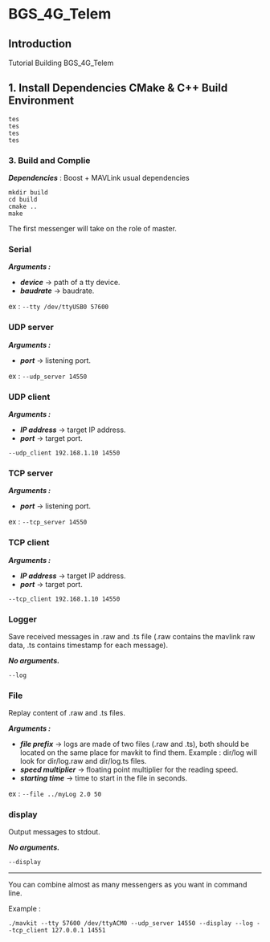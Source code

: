 # BGS_4G_Telem

## Introduction
Tutorial Building BGS_4G_Telem

## 1. Install Dependencies CMake & C++ Build Environment
```Shell
tes
tes
tes
tes
```

### 3. Build and Complie
***Dependencies*** : Boost + MAVLink usual dependencies

```shell
mkdir build
cd build
cmake ..
make
```

The first messenger will take on the role of master.

### Serial
***Arguments :***
* ***device*** -> path of a tty device.
* ***baudrate*** -> baudrate.

ex : `--tty /dev/ttyUSB0 57600`

### UDP server
***Arguments :***
* ***port*** -> listening port.

ex : `--udp_server 14550`

### UDP client
***Arguments :***
* ***IP address*** -> target IP address.
* ***port*** -> target port.

`--udp_client 192.168.1.10 14550`

### TCP server
***Arguments :***
* ***port*** -> listening port.

ex : `--tcp_server 14550`

### TCP client
***Arguments :***
* ***IP address*** -> target IP address.
* ***port*** -> target port.

`--tcp_client 192.168.1.10 14550`

### Logger
Save received messages in .raw and .ts file (.raw contains the mavlink raw data, .ts contains timestamp for each message).

***No arguments.***

`--log`

### File
Replay content of .raw and .ts files.

***Arguments :***
* ***file prefix*** -> logs are made of two files (.raw and .ts), both should be located on the same place for mavkit to find them. Example : dir/log will look for dir/log.raw and dir/log.ts files.
* ***speed multiplier*** -> floating point multiplier for the reading speed.
* ***starting time*** -> time to start in the file in seconds.

ex : `--file ../myLog 2.0 50`

### display
Output messages to stdout.

***No arguments.***

`--display`

---
You can combine almost as many messengers as you want in command line.

Example :

```Shell
./mavkit --tty 57600 /dev/ttyACM0 --udp_server 14550 --display --log --tcp_client 127.0.0.1 14551
```
